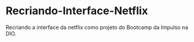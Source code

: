 # Recriando-Interface-Netflix
Recriando a interface da netflix como projeto do Bootcamp da Impulso na DIO.
